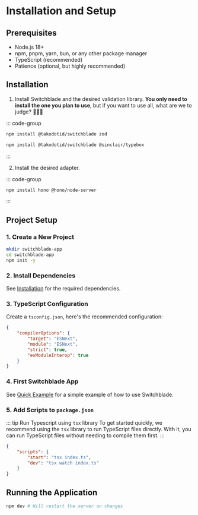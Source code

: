 # Installation and Setup

## Prerequisites

- Node.js 18+
- npm, pnpm, yarn, bun, or any other package manager
- TypeScript (recommended)
- Patience (optional, but highly recommended)

## Installation

1. Install Switchblade and the desired validation library. **You only need to install the one you plan to use**, but if you want to use all, what are we to judge? 🤷‍♂️😏

::: code-group

```bash [Zod]
npm install @takodotid/switchblade zod
```

```bash [TypeBox]
npm install @takodotid/switchblade @sinclair/typebox
```

:::

2. Install the desired adapter.

::: code-group

```bash [Hono]
npm install hono @hono/node-server
```

:::

## Project Setup

### 1. Create a New Project

```bash
mkdir switchblade-app
cd switchblade-app
npm init -y
```

### 2. Install Dependencies

See [Installation](#installation) for the required dependencies.

### 3. TypeScript Configuration

Create a `tsconfig.json`, here's the recommended configuration:

```json
{
    "compilerOptions": {
        "target": "ESNext",
        "module": "ESNext",
        "strict": true,
        "esModuleInterop": true
    }
}
```

### 4. First Switchblade App

See [Quick Example](introduction.md#quick-example) for a simple example of how to use Switchblade.

### 5. Add Scripts to `package.json`

::: tip Run Typescript using `tsx` library
To get started quickly, we recommend using the `tsx` library to run TypeScript files directly. With it, you can run TypeScript files without needing to compile them first.
:::

```json
{
    "scripts": {
        "start": "tsx index.ts",
        "dev": "tsx watch index.ts"
    }
}
```

## Running the Application

```bash
npm dev # Will restart the server on changes
```
